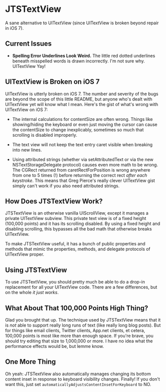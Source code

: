 JTSTextView
===========

A sane alternative to UITextView (since UITextView is broken beyond repair in iOS 7).

## Current Issues

- **Spelling Error Underlines Look Weird.** The little red dotted underlines beneath misspelled words is drawn incorrectly. I'm not sure why. UITextView Yay!

## UITextView is Broken on iOS 7

UITextView is utterly broken on iOS 7. The number and severity of the bugs are beyond the scope of this little README, but anyone who's dealt with UITextView yet will know what I mean. Here's the gist of what's wrong with UITextView on iOS 7:

- The internal calculations for contentSize are often wrong. Things like showing/hiding the keyboard or even just moving the cursor can cause the contentSize to change inexplicably, sometimes so much that scrolling is disabled improperly.

- The text view will not keep the text entry caret visible when breaking into new lines.

- Using attributed strings (whether via setAttributedText or via the new NSTextStorageDelegate protocol) causes even more math to be wrong. The CGRect returned from caretRectForPosition is wrong anywhere from one to 5 times (!) before returning the correct rect *after each keystroke*. This means that Greg Pierce's really clever UITextView gist simply can't work if you also need attributed strings.

## How Does JTSTextView Work?

JTSTextView is an otherwise vanilla UIScrollView, except it manages a private UITextView subview. This private text view is of a fixed height (100,000 points) and it has its scrolling disabled. By using a fixed height and disabling scrolling, this bypasses all the bad math that otherwise breaks UITextView.

To make JTSTextView useful, it has a bunch of public properties and methods that mimic the properties, methods, and delegate protocols of UITextView proper.

## Using JTSTextView

To use JTSTextView, you should pretty much be able to do a drop-in replacement for all your UITextView code. There are a few differences, but on the whole *it just works*.

## What About That 100,000 Points High Thing?

Glad you brought that up. The technique used by JTSTextView means that it is *not* able to support really long runs of text (like really long blog posts). But for things like email clients, Twitter clients, App.net clients, et cetera, 100,000 points is most like more than enough space. If you're brave, you should try editing that size to 1,000,000 or more. I have no idea what the performance effects would be, but lemme know.

## One More Thing

Oh yeah: JTSTextView also automatically manages changing its bottom content inset in response to keyboard visibility changes. Finally! If you don't want this, just set `automaticallyAdjustsContentInsetForKeyboard` to NO.
